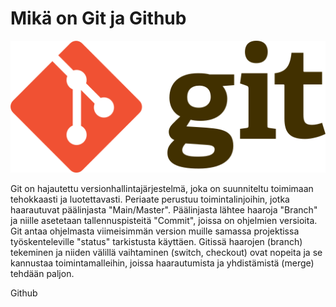 # Mikä on Git ja Github

![image](https://github.com/JKeronen/github_readme/blob/39180770a1b290fdee5c968642baf7bd5d67c28e/kuvat/Git-logo.jpg)

Git on hajautettu versionhallintajärjestelmä, joka on suunniteltu toimimaan tehokkaasti ja luotettavasti. Periaate perustuu toimintalinjoihin, jotka haarautuvat päälinjasta "Main/Master". Päälinjasta lähtee haaroja "Branch" ja niille asetetaan tallennuspisteitä "Commit", joissa on ohjelmien versioita. Git antaa ohjelmasta viimeisimmän version muille samassa projektissa työskenteleville "status" tarkistusta käyttäen. Gitissä haarojen (branch) tekeminen ja niiden välillä vaihtaminen (switch, checkout) ovat nopeita ja se kannustaa toimintamalleihin, joissa haarautumista ja yhdistämistä (merge) tehdään paljon.

Github 
